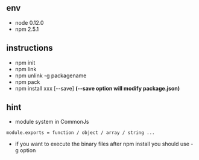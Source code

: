 ## env

* node 0.12.0
* npm 2.5.1

## instructions

* npm init
* npm link
* npm unlink -g packagename
* npm pack
* npm install xxx [--save] **(--save option will modify package.json)**

## hint

* module system in CommonJs

```
module.exports = function / object / array / string ...
```

* if you want to execute the binary files after npm install you should use -g option
